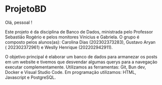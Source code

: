 # ProjetoBD

Olá, pessoal !

Este projeto é da disciplina de Banco de Dados, ministrada pelo Professor Sebastião Rogério e pelos monitores Vinicius e Gabriela. O grupo é composto pelos alunos(as): Carolina Dias (202302373283), Gustavo Aryan ( 202302372961) e Weslly Henrique (202202942911).

O objetivo principal é elaborar um banco de dados para armanezar os posts em um website e tivemos que desvendar algumas querys para a navegação executar complementamente. Utilizamos as ferramentas: Git, Bun dev, Docker e Visual Studio Code. Em programação utilizamos: HTML, Javascript e PostgreSQL.
